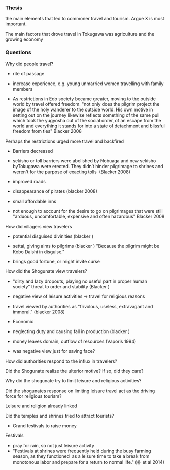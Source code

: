 
### Thesis
the main elements that led to commoner travel and tourism. Argue X is most important.

The main factors that drove travel in Tokugawa was agriculture and the growing economy
### Questions

Why did people travel?

- rite of passage
- increase experience, e.g. young unmarried women travelling with family members

- As restrictions in Edo society became greater, moving to the outside world by travel offered freedom. "not only does the pilgrim project the image of the holy wanderer to the outside world. His own motive in setting out on the journey likewise reflects something of the same pull which took the yugyosha out of the social order, of an escape from the world and everything it stands for into a state of detachment and blissful freedom from ties" Blacker 2008

Perhaps the restrictions urged more travel and backfired

- Barriers decreased

- sekisho or toll barriers were abolished by Nobuaga and new sekisho byTokugawa were erected. They didn’t hinder pilgrimage to shrines and weren't for the purpose of exacting tolls  (Blacker 2008)
- improved roads
- disappearance of pirates (blacker 2008)
- small affordable inns

- not enough to account for the desire to go on pilgrimages that were still "arduous, uncomfortable, expensive and often hazardous" Blacker 2008

How did villagers view travelers

- potential disguised divinities (blacker )

- settai, giving alms to pilgrims (blacker ) "Because the pilgrim might be Kobo Daishi in disguise."

- brings good fortune, or might invite curse

How did the Shogunate view travelers?
- "dirty and lazy dropouts, playing no useful part in proper human society" threat to order and stability (Blacker )
- negative view of leisure activities -> travel for religious reasons
- travel viewed by authorities as "frivolous, useless, extravagant and immoral." (blacker 2008)
- Economic

- neglecting duty and causing fall in production (blacker )
- money leaves domain, outflow of resources (Vaporis 1994)

- was negative view just for saving face?

How did authorities respond to the influx in travelers?

Did the Shogunate realize the ulterior motive? If so, did they care?

Why did the shogunate try to limit leisure and religious activities?

Did the shogunates response on limiting leisure travel act as the driving force for religious tourism?

Leisure and religion already linked

Did the temples and shrines tried to attract tourists?
- Grand festivals to raise money

Festivals
- pray for rain, so not just leisure activity
- "Festivals at shrines were frequently held during the busy farming season, as they functioned  as a leisure time to take a break from monotonous labor and prepare for a return to normal life." (朴 et al 2014)
